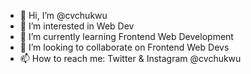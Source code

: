 - 👋 Hi, I’m @cvchukwu
- 👀 I’m interested in Web Dev
- 🌱 I’m currently learning Frontend Web Development
- 💞️ I’m looking to collaborate on Frontend Web Devs
- 📫 How to reach me: Twitter & Instagram @cvchukwu

<!---
cvchukwu/cvchukwu is a ✨ special ✨ repository because its `README.md` (this file) appears on your GitHub profile.
You can click the Preview link to take a look at your changes.
--->
